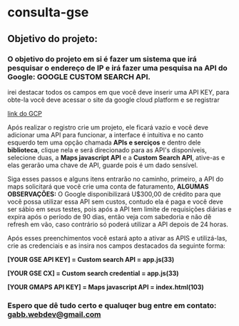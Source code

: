# consulta-gse

## Objetivo do projeto:

### O objetivo do projeto em si é fazer um sistema que irá pesquisar o endereço de IP e irá fazer uma pesquisa na API do Google: GOOGLE CUSTOM SEARCH API.

irei destacar todos os campos em que você deve inserir uma API KEY, para obte-la você deve acessar o site da google cloud platform e se registrar

 [link do GCP](https://console.cloud.google.com/)  

Após realizar o registro crie um projeto, ele ficará vazio e você deve adicionar uma API para funcionar, a interface é intuitiva e no canto esquerdo tem uma opção chamada **APIs e serciços** e dentro dele **biblioteca**, clique nela e será direcionado para as API's disponíveis, selecione duas, a **Maps javascript API** e a **Custom Search API**, ative-as e elas gerarão uma chave de API, guarde pois é um dado sensível.

Siga esses passos e alguns itens entrarão no caminho, primeiro, a API do maps solicitará que você crie uma conta de faturamento, **ALGUMAS OBSERVAÇÕES:** O Google disponibilizará U$300,00 de crédito para que você possa utilizar essa API sem custos, contudo ela é paga e você deve ser sábio em seus testes, pois após a API tem limite de requisições diárias e expira após o período de 90 dias, então veja com sabedoria e não dê refresh em vão, caso contrário só poderá utilizar a API depois de 24 horas.

Após esses preenchimentos você estará apto a ativar as APIS e utilizá-las, crie as credenciais e as insira nos campos destacados da seguinte forma:

**[YOUR GSE API KEY] = Custom search API = app.js(33)**

**[YOUR GSE CX] = Custom search credential = app.js(33)**

**[YOUR GMAPS API KEY] = Maps javascript API = index.html(103)**

### Espero que dê tudo certo e qualuqer bug entre em contato: **gabb.webdev@gmail.com**
